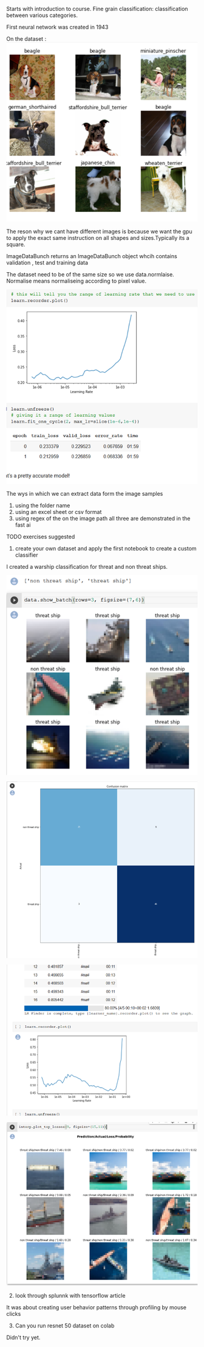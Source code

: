 Starts with introduction to course.
Fine grain classification: classification between various categories.

First neural network was created in 1943

On the dataset :
![](good_doggos.png)

The reson why we cant have different images is because we want the gpu to apply the exact same instruction on all shapes and sizes.Typically its a square.

ImageDataBunch returns an ImageDataBunch object whcih contains validation , test and training data

The dataset need to be of the same size so we use data.normlaise. Normalise means normaliseing according to pixel value.

![](resnet34_result.png)

The wys in which we can extract data form the image samples

1. using the folder name
2. using an excel sheet or csv format
3. using regex of the on the image path all three are demonstrated in the fast ai

TODO exercises suggested
1. create your own dataset and apply the first notebook to create a custom classifier

I created a warship classification for threat and non threat ships.

![](dataset_ship.png)

![](confusion_matrix.png)

![](lr_plot.png)

![](wrong_classified.png)

2. look through splunnk with tensorflow article

It was about creating user behavior patterns through profiling by mouse clicks

3. Can you run resnet 50 dataset on colab 

Didn't try yet.


